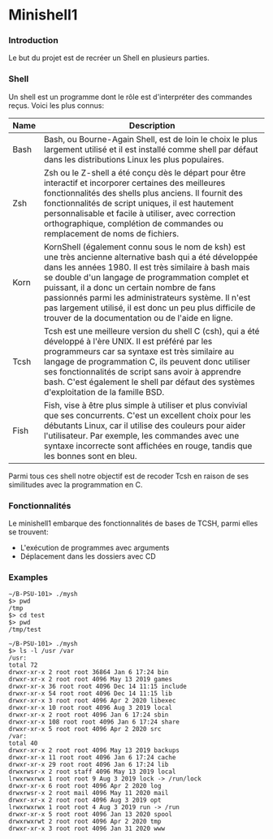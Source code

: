 # Minishell1

### Introduction

Le but du projet est de recréer un Shell en plusieurs parties.



### Shell

Un shell est un programme dont le rôle est d'interpréter des commandes reçus. Voici les plus connus:

| Name | Description                                                                                                                                                                                                                                                                                                                                                                                                                               |
| ---- | ----------------------------------------------------------------------------------------------------------------------------------------------------------------------------------------------------------------------------------------------------------------------------------------------------------------------------------------------------------------------------------------------------------------------------------------- |
| Bash | Bash, ou Bourne-Again Shell, est de loin le choix le plus largement utilisé et il est installé comme shell par défaut dans les distributions Linux les plus populaires.                                                                                                                                                                                                                                                                   |
| Zsh  | Zsh ou le Z-shell a été conçu dès le départ pour être interactif et incorporer certaines des meilleures fonctionnalités des shells plus anciens. Il fournit des fonctionnalités de script uniques, il est hautement personnalisable et facile à utiliser, avec correction orthographique, complétion de commandes ou remplacement de noms de fichiers.                                                                                    |
| Korn | KornShell (également connu sous le nom de ksh) est une très ancienne alternative bash qui a été développée dans les années 1980. Il est très similaire à bash mais se double d'un langage de programmation complet et puissant, il a donc un certain nombre de fans passionnés parmi les administrateurs système. Il n'est pas largement utilisé, il est donc un peu plus difficile de trouver de la documentation ou de l'aide en ligne. |
| Tcsh | Tcsh est une meilleure version du shell C (csh), qui a été développé à l'ère UNIX. Il est préféré par les programmeurs car sa syntaxe est très similaire au langage de programmation C, ils peuvent donc utiliser ses fonctionnalités de script sans avoir à apprendre bash. C'est également le shell par défaut des systèmes d'exploitation de la famille BSD.                                                                           |
| Fish | Fish, vise à être plus simple à utiliser et plus convivial que ses concurrents. C'est un excellent choix pour les débutants Linux, car il utilise des couleurs pour aider l'utilisateur. Par exemple, les commandes avec une syntaxe incorrecte sont affichées en rouge, tandis que les bonnes sont en bleu.                                                                                                                              |

Parmi tous ces shell notre objectif est de recoder Tcsh en raison de ses similitudes avec la programmation en C.



### Fonctionnalités

Le minishell1 embarque des fonctionnalités de bases de TCSH, parmi elles se trouvent:

* L'exécution de programmes avec arguments
* Déplacement dans les dossiers avec CD



### Examples

```
∼/B-PSU-101> ./mysh
$> pwd
/tmp
$> cd test
$> pwd
/tmp/test
```

```
∼/B-PSU-101> ./mysh
$> ls -l /usr /var
/usr:
total 72
drwxr-xr-x 2 root root 36864 Jan 6 17:24 bin
drwxr-xr-x 2 root root 4096 May 13 2019 games
drwxr-xr-x 36 root root 4096 Dec 14 11:15 include
drwxr-xr-x 54 root root 4096 Dec 14 11:15 lib
drwxr-xr-x 3 root root 4096 Apr 2 2020 libexec
drwxr-xr-x 10 root root 4096 Aug 3 2019 local
drwxr-xr-x 2 root root 4096 Jan 6 17:24 sbin
drwxr-xr-x 108 root root 4096 Jan 6 17:24 share
drwxr-xr-x 5 root root 4096 Apr 2 2020 src
/var:
total 40
drwxr-xr-x 2 root root 4096 May 13 2019 backups
drwxr-xr-x 11 root root 4096 Jan 6 17:24 cache
drwxr-xr-x 29 root root 4096 Jan 6 17:24 lib
drwxrwsr-x 2 root staff 4096 May 13 2019 local
lrwxrwxrwx 1 root root 9 Aug 3 2019 lock -> /run/lock
drwxr-xr-x 6 root root 4096 Apr 2 2020 log
drwxrwsr-x 2 root mail 4096 May 11 2020 mail
drwxr-xr-x 2 root root 4096 Aug 3 2019 opt
lrwxrwxrwx 1 root root 4 Aug 3 2019 run -> /run
drwxr-xr-x 5 root root 4096 Jan 13 2020 spool
drwxrwxrwt 2 root root 4096 Apr 2 2020 tmp
drwxr-xr-x 3 root root 4096 Jan 31 2020 www
```
